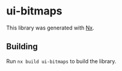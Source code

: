 # ui-bitmaps

This library was generated with [Nx](https://nx.dev).

## Building

Run `nx build ui-bitmaps` to build the library.
